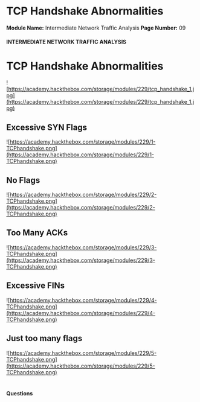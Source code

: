<!--
 // Platform: Academy
// URL: https://academy.hackthebox.com/module/229/section/2458
// Platform Version: V1
// Module ID: 229
// Module Name: Intermediate Network Traffic Analysis
// Module Difficulty: Easy
// Section ID: 2458
// Section Title: TCP Handshake Abnormalities
// Page Title: Hack The Box - Academy
// Page Number: 09
-->

# TCP Handshake Abnormalities

**Module Name:** Intermediate Network Traffic Analysis **Page Number:** 09

#### 

#### INTERMEDIATE NETWORK TRAFFIC ANALYSIS

# TCP Handshake Abnormalities

![https://academy.hackthebox.com/storage/modules/229/tcp_handshake_1.jpg](https://academy.hackthebox.com/storage/modules/229/tcp_handshake_1.jpg)

## Excessive SYN Flags

![https://academy.hackthebox.com/storage/modules/229/1-TCPhandshake.png](https://academy.hackthebox.com/storage/modules/229/1-TCPhandshake.png)

## No Flags

![https://academy.hackthebox.com/storage/modules/229/2-TCPhandshake.png](https://academy.hackthebox.com/storage/modules/229/2-TCPhandshake.png)

## Too Many ACKs

![https://academy.hackthebox.com/storage/modules/229/3-TCPhandshake.png](https://academy.hackthebox.com/storage/modules/229/3-TCPhandshake.png)

## Excessive FINs

![https://academy.hackthebox.com/storage/modules/229/4-TCPhandshake.png](https://academy.hackthebox.com/storage/modules/229/4-TCPhandshake.png)

## Just too many flags

![https://academy.hackthebox.com/storage/modules/229/5-TCPhandshake.png](https://academy.hackthebox.com/storage/modules/229/5-TCPhandshake.png)

# 

# 

#### Questions

####